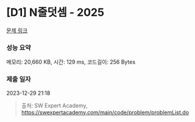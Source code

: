 # [D1] N줄덧셈 - 2025 

[문제 링크](https://swexpertacademy.com/main/code/problem/problemDetail.do?contestProbId=AV5QFZtaAscDFAUq) 

### 성능 요약

메모리: 20,660 KB, 시간: 129 ms, 코드길이: 256 Bytes

### 제출 일자

2023-12-29 21:18



> 출처: SW Expert Academy, https://swexpertacademy.com/main/code/problem/problemList.do